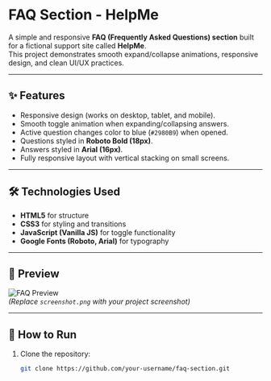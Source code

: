 # FAQ Section - HelpMe  

A simple and responsive **FAQ (Frequently Asked Questions) section** built for a fictional support site called **HelpMe**.  
This project demonstrates smooth expand/collapse animations, responsive design, and clean UI/UX practices.  

---

## ✨ Features  
- Responsive design (works on desktop, tablet, and mobile).  
- Smooth toggle animation when expanding/collapsing answers.  
- Active question changes color to blue (`#2980B9`) when opened.  
- Questions styled in **Roboto Bold (18px)**.  
- Answers styled in **Arial (16px)**.  
- Fully responsive layout with vertical stacking on small screens.  

---

## 🛠️ Technologies Used  
- **HTML5** for structure  
- **CSS3** for styling and transitions  
- **JavaScript (Vanilla JS)** for toggle functionality  
- **Google Fonts (Roboto, Arial)** for typography  

---

## 📸 Preview  
![FAQ Preview](screenshot.png)  
*(Replace `screenshot.png` with your project screenshot)*  

---

## 🚀 How to Run  
1. Clone the repository:  
   ```bash
   git clone https://github.com/your-username/faq-section.git
